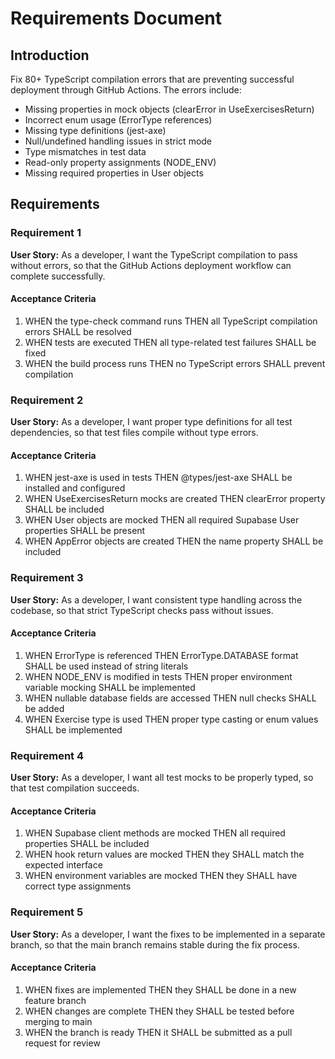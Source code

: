 # Requirements Document

## Introduction

Fix 80+ TypeScript compilation errors that are preventing successful deployment through GitHub Actions. The errors include:

- Missing properties in mock objects (clearError in UseExercisesReturn)
- Incorrect enum usage (ErrorType references)
- Missing type definitions (jest-axe)
- Null/undefined handling issues in strict mode
- Type mismatches in test data
- Read-only property assignments (NODE_ENV)
- Missing required properties in User objects

## Requirements

### Requirement 1

**User Story:** As a developer, I want the TypeScript compilation to pass without errors, so that the GitHub Actions deployment workflow can complete successfully.

#### Acceptance Criteria

1. WHEN the type-check command runs THEN all TypeScript compilation errors SHALL be resolved
2. WHEN tests are executed THEN all type-related test failures SHALL be fixed
3. WHEN the build process runs THEN no TypeScript errors SHALL prevent compilation

### Requirement 2

**User Story:** As a developer, I want proper type definitions for all test dependencies, so that test files compile without type errors.

#### Acceptance Criteria

1. WHEN jest-axe is used in tests THEN @types/jest-axe SHALL be installed and configured
2. WHEN UseExercisesReturn mocks are created THEN clearError property SHALL be included
3. WHEN User objects are mocked THEN all required Supabase User properties SHALL be present
4. WHEN AppError objects are created THEN the name property SHALL be included

### Requirement 3

**User Story:** As a developer, I want consistent type handling across the codebase, so that strict TypeScript checks pass without issues.

#### Acceptance Criteria

1. WHEN ErrorType is referenced THEN ErrorType.DATABASE format SHALL be used instead of string literals
2. WHEN NODE_ENV is modified in tests THEN proper environment variable mocking SHALL be implemented
3. WHEN nullable database fields are accessed THEN null checks SHALL be added
4. WHEN Exercise type is used THEN proper type casting or enum values SHALL be implemented

### Requirement 4

**User Story:** As a developer, I want all test mocks to be properly typed, so that test compilation succeeds.

#### Acceptance Criteria

1. WHEN Supabase client methods are mocked THEN all required properties SHALL be included
2. WHEN hook return values are mocked THEN they SHALL match the expected interface
3. WHEN environment variables are mocked THEN they SHALL have correct type assignments

### Requirement 5

**User Story:** As a developer, I want the fixes to be implemented in a separate branch, so that the main branch remains stable during the fix process.

#### Acceptance Criteria

1. WHEN fixes are implemented THEN they SHALL be done in a new feature branch
2. WHEN changes are complete THEN they SHALL be tested before merging to main
3. WHEN the branch is ready THEN it SHALL be submitted as a pull request for review